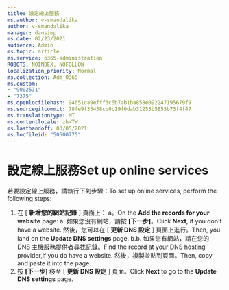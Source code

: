 ```yaml
---
title: 設定線上服務
ms.author: v-smandalika
author: v-smandalika
manager: dansimp
ms.date: 02/23/2021
audience: Admin
ms.topic: article
ms.service: o365-administration
ROBOTS: NOINDEX, NOFOLLOW
localization_priority: Normal
ms.collection: Adm_O365
ms.custom:
- "9002531"
- "7375"
ms.openlocfilehash: 94651ca9efff3c6b7ab1ba858e092247195679f9
ms.sourcegitcommit: 78fe9f33438cb0c19f0dab31253b5853b73f4f47
ms.translationtype: MT
ms.contentlocale: zh-TW
ms.lasthandoff: 03/05/2021
ms.locfileid: "50500775"
---
```

# <a name="set-up-online-services"></a><span data-ttu-id="ccf7f-102">設定線上服務</span><span class="sxs-lookup"><span data-stu-id="ccf7f-102">Set up online services</span></span>

<span data-ttu-id="ccf7f-103">若要設定線上服務，請執行下列步驟：</span><span class="sxs-lookup"><span data-stu-id="ccf7f-103">To set up online services, perform the following steps:</span></span>

1. <span data-ttu-id="ccf7f-104">在 [ **新增您的網站記錄** ] 頁面上： a。</span><span class="sxs-lookup"><span data-stu-id="ccf7f-104">On the **Add the records for your website** page: a.</span></span> <span data-ttu-id="ccf7f-105">如果您沒有網站，請按 **[下一步]**。</span><span class="sxs-lookup"><span data-stu-id="ccf7f-105">Click **Next**, if you don't have a website.</span></span> <span data-ttu-id="ccf7f-106">然後，您可以在 [ **更新 DNS 設定** ] 頁面上進行。</span><span class="sxs-lookup"><span data-stu-id="ccf7f-106">Then, you land on the **Update DNS settings** page.</span></span>
    <span data-ttu-id="ccf7f-107">b.</span><span class="sxs-lookup"><span data-stu-id="ccf7f-107">b.</span></span> <span data-ttu-id="ccf7f-108">如果您有網站，請在您的 DNS 主機服務提供者尋找記錄。</span><span class="sxs-lookup"><span data-stu-id="ccf7f-108">Find the record at your DNS hosting provider,if you do have a website.</span></span> <span data-ttu-id="ccf7f-109">然後，複製並貼到頁面。</span><span class="sxs-lookup"><span data-stu-id="ccf7f-109">Then, copy and paste it into the page.</span></span>
2. <span data-ttu-id="ccf7f-110">按 **[下一步]** 移至 [ **更新 DNS 設定** ] 頁面。</span><span class="sxs-lookup"><span data-stu-id="ccf7f-110">Click **Next** to go to the **Update DNS settings** page.</span></span>